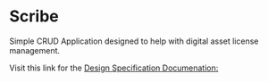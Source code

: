 # Scribe

Simple CRUD Application designed to help with digital asset license management.

Visit this link for the [Design Specification Documenation:](https://1drv.ms/w/s!AhBJjeUDAfyAkRmQc9UC6ORDGx1_?e=HIxYsI)
